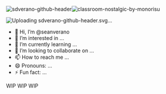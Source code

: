 ![sdverano-github-header](https://github.com/user-attachments/assets/ed42724c-9abd-4315-8298-7899b4f64154)![classroom-nostalgic-by-monorisu](https://github.com/user-attachments/assets/15b0fa43-d68e-40b8-8e3e-c04914ba290c)

![Uploading sdverano-github-header.svg…]()

- 👋 Hi, I’m @seanverano
- 👀 I’m interested in ...
- 🌱 I’m currently learning ...
- 💞️ I’m looking to collaborate on ...
- 📫 How to reach me ...
- 😄 Pronouns: ...
- ⚡ Fun fact: ...

<!---![seanverano-github-header](https://github.com/user-attachments/assets/d0cbcf7a-7423-4647-80de-98eab56171db)

seanverano/seanverano is a ✨ special ✨ repository because its `README.md` (this file) appears on your GitHub profile.
You can click the Preview link to take a look at your changes.
--->

WIP WIP WIP
